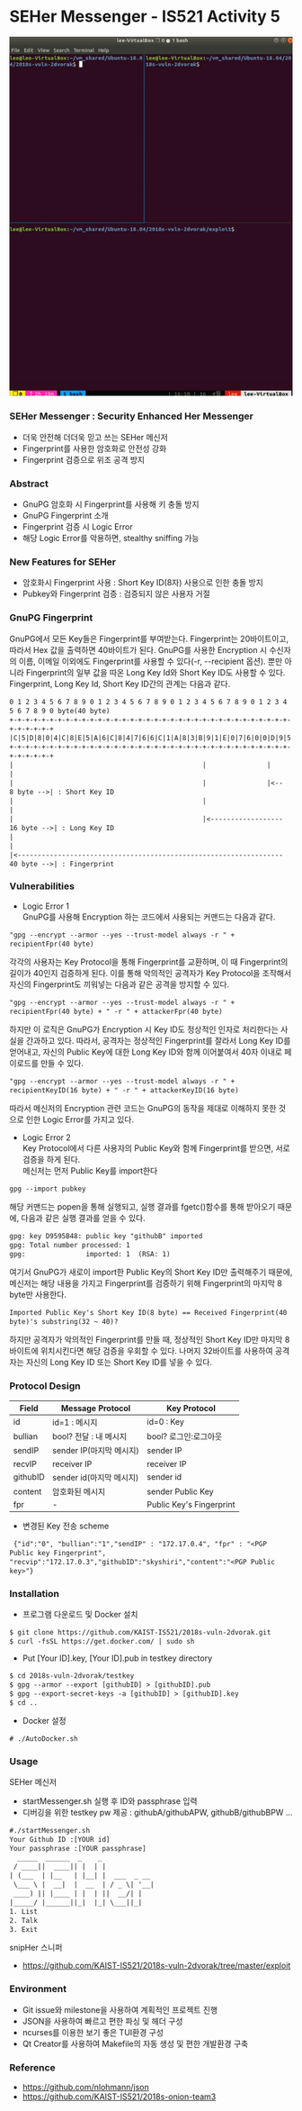 # SEHer Messenger - IS521 Activity 5

![demo_snipHer](image/snipHer.gif)

### SEHer Messenger : Security Enhanced Her Messenger
- 더욱 안전해 더더욱 믿고 쓰는 SEHer 메신저
- Fingerprint를 사용한 암호화로 안전성 강화
- Fingerprint 검증으로 위조 공격 방지

### Abstract
- GnuPG 암호화 시 Fingerprint를 사용해 키 충돌 방지
- GnuPG Fingerprint 소개
- Fingerprint 검증 시 Logic Error
- 해당 Logic Error를 악용하면, stealthy sniffing 가능

### New Features for SEHer
- 암호화시 Fingerprint 사용 : Short Key ID(8자) 사용으로 인한 충돌 방지
- Pubkey와 Fingerprint 검증 : 검증되지 않은 사용자 거절

### GnuPG Fingerprint
GnuPG에서 모든 Key들은 Fingerprint를 부여받는다. Fingerprint는 20바이트이고, 따라서 Hex 값을 출력하면 40바이트가 된다. GnuPG를 사용한 Encryption 시 수신자의 이름, 이메일 이외에도 Fingerprint를 사용할 수 있다(-r, --recipient 옵션). 뿐만 아니라 Fingerprint의 일부 값을 따온 Long Key Id와 Short Key ID도 사용할 수 있다. Fingerprint, Long Key Id, Short Key ID간의 관계는 다음과 같다.
```
0 1 2 3 4 5 6 7 8 9 0 1 2 3 4 5 6 7 8 9 0 1 2 3 4 5 6 7 8 9 0 1 2 3 4 5 6 7 8 9 0 byte(40 byte)
+-+-+-+-+-+-+-+-+-+-+-+-+-+-+-+-+-+-+-+-+-+-+-+-+-+-+-+-+-+-+-+-+-+-+-+-+-+-+-+-+
|C|5|D|8|0|4|C|8|E|5|A|6|C|8|4|7|6|6|C|1|A|8|3|B|9|1|E|0|7|6|0|0|D|9|5|9|5|B|4|8|
+-+-+-+-+-+-+-+-+-+-+-+-+-+-+-+-+-+-+-+-+-+-+-+-+-+-+-+-+-+-+-+-+-+-+-+-+-+-+-+-+
|                                               |               |               |
|                                               |               |<--  8 byte -->| : Short Key ID
|                                               |                               |
|                                               |<------------------ 16 byte -->| : Long Key ID
|                                                                               |
|<------------------------------------------------------------------ 40 byte -->| : Fingerprint
```

### Vulnerabilities
- Logic Error 1  
GnuPG를 사용해 Encryption 하는 코드에서 사용되는 커맨드는 다음과 같다.
```
"gpg --encrypt --armor --yes --trust-model always -r " + recipientFpr(40 byte)
```
각각의 사용자는 Key Protocol을 통해 Fingerprint를 교환하며, 이 때 Fingerprint의 길이가 40인지 검증하게 된다. 이를 통해 악의적인 공격자가 Key Protocol을 조작해서 자신의 Fingerprint도 끼워넣는 다음과 같은 공격을 방지할 수 있다.
```
"gpg --encrypt --armor --yes --trust-model always -r " + recipientFpr(40 byte) + " -r " + attackerFpr(40 byte)
```
하지만 이 로직은 GnuPG가 Encryption 시 Key ID도 정상적인 인자로 처리한다는 사실을 간과하고 있다. 따라서, 공격자는 정상적인 Fingerprint를 잘라서 Long Key ID를 얻어내고, 자신의 Public Key에 대한 Long Key ID와 함께 이어붙여서 40자 이내로 페이로드를 만들 수 있다.
```
"gpg --encrypt --armor --yes --trust-model always -r " + recipientKeyID(16 byte) + " -r " + attackerKeyID(16 byte)
```
따라서 메신저의 Encryption 관련 코드는 GnuPG의 동작을 제대로 이해하지 못한 것으로 인한 Logic Error를 가지고 있다.

- Logic Error 2  
Key Protocol에서 다른 사용자의 Public Key와 함께 Fingerprint를 받으면, 서로 검증을 하게 된다.  
메신저는 먼저 Public Key를 import한다
```
gpg --import pubkey
```
해당 커맨드는 popen을 통해 실행되고, 실행 결과를 fgetc()함수를 통해 받아오기 때문에, 다음과 같은 실행 결과를 얻을 수 있다.
```
gpg: key D9595B48: public key "githubB" imported
gpg: Total number processed: 1
gpg:               imported: 1  (RSA: 1)
```
여기서 GnuPG가 새로이 import한 Public Key의 Short Key ID만 출력해주기 때문에, 메신저는 해당 내용을 가지고 Fingerprint를 검증하기 위해 Fingerprint의 마지막 8 byte만 사용한다.
```
Imported Public Key's Short Key ID(8 byte) == Received Fingerprint(40 byte)'s substring(32 ~ 40)?
```
하지만 공격자가 악의적인 Fingerprint를 만들 때, 정상적인 Short Key ID만 마지막 8바이트에 위치시킨다면 해당 검증을 우회할 수 있다. 나머지 32바이트를 사용하여 공격자는 자신의 Long Key ID 또는 Short Key ID를 넣을 수 있다.

### Protocol Design

| Field   | Message Protocol | Key Protocol |
|--------|------------------|--------------|
| id     | id=1 : 메시지 | id=0 : Key |
| bullian| bool? 전달 : 내 메시지 | bool? 로그인:로그아웃 |
| sendIP|  sender IP(마지막 메시지)       | sender IP        |
| recvIP | receiver IP     | receiver IP             |
| githubID | sender id(마지막 메시지)  | sender id |
| content| 암호화된 메시지 | sender Public Key |
| fpr | - | Public Key's Fingerprint |

- 변경된 Key 전송 scheme
```  
 {"id":"0", "bullian":"1","sendIP" : "172.17.0.4", "fpr" : "<PGP Public key Fingerprint", "recvip":"172.17.0.3","githubID":"skyshiri","content":"<PGP Public key>"}
```

### Installation
- 프로그램 다운로드 및 Docker 설치
```
$ git clone https://github.com/KAIST-IS521/2018s-vuln-2dvorak.git
$ curl -fsSL https://get.docker.com/ | sudo sh
```
- Put [Your ID].key, [Your ID].pub in testkey directory
```
$ cd 2018s-vuln-2dvorak/testkey  
$ gpg --armor --export [githubID] > [githubID].pub
$ gpg --export-secret-keys -a [githubID] > [githubID].key
$ cd ..
```
- Docker 설정
```
# ./AutoDocker.sh
```

### Usage
SEHer 메신저
- startMessenger.sh 실행 후 ID와 passphrase 입력
- 디버깅을 위한 testkey pw 제공 : githubA/githubAPW, githubB/githubBPW ... 
```
#./startMessenger.sh
Your Github ID :[YOUR id]
Your passphrase :[YOUR passphrase]
  _____  ______  _    _             
 / ____||  ____|| |  | |            
| (___  | |__   | |__| |  ___  _ __ 
 \___ \ |  __|  |  __  | / _ \| '__|
 ____) || |____ | |  | ||  __/| |   
|_____/ |______||_|  |_| \___||_|   
1. List
2. Talk
3. Exit
```
snipHer 스니퍼
- https://github.com/KAIST-IS521/2018s-vuln-2dvorak/tree/master/exploit

### Environment
- Git issue와 milestone을 사용하여 계획적인 프로젝트 진행
- JSON을 사용하여 빠르고 편한 파싱 및 헤더 구성
- ncurses를 이용한 보기 좋은 TUI환경 구성
- Qt Creator를 사용하여 Makefile의 자동 생성 및 편한 개발환경 구축

### Reference
 - https://github.com/nlohmann/json
 - https://github.com/KAIST-IS521/2018s-onion-team3
